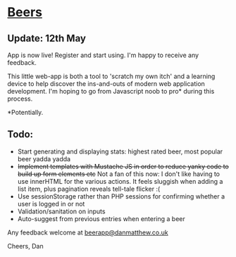 # [Beers](http://danmatthew.co.uk/beers)

## Update: 12th May
App is now live! Register and start using. I'm happy to receive any feedback.

This little web-app is both a tool to 'scratch my own itch' and a learning device to help discover the ins-and-outs of modern web application development. I'm hoping to go from Javascript noob to pro* during this process.

*Potentially. 


## Todo:
* Start generating and displaying stats: highest rated beer, most popular beer yadda yadda
* ~~Implement templates with Mustache JS in order to reduce yanky code to build up form elements etc~~
Not a fan of this now: I don't like having to use innerHTML for the various actions. It feels sluggish when adding a list item, plus pagination reveals tell-tale flicker :( 
* Use sessionStorage rather than PHP sessions for confirming whether a user is logged in or not
* Validation/sanitation on inputs
* Auto-suggest from previous entries when entering a beer

Any feedback welcome at beerapp@danmatthew.co.uk

Cheers,
Dan
